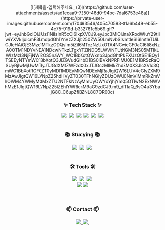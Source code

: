 <!--타이틀 부분-->
<div align="center">
 [![제목을-입력해주세요_ (3)](https://github.com/user-attachments/assets/ad1ecaa9-7250-46d0-94bc-7da16753e48a)](https://private-user-images.githubusercontent.com/170493546/405470593-81a6b449-eb55-4c75-919d-b332761c5b69.gif?jwt=eyJhbGciOiJIUzI1NiIsInR5cCI6IkpXVCJ9.eyJpc3MiOiJnaXRodWIuY29tIiwiYXVkIjoicmF3LmdpdGh1YnVzZXJjb250ZW50LmNvbSIsImtleSI6ImtleTUiLCJleHAiOjE3Mzc1MTkzODQsIm5iZiI6MTczNzUxOTA4NCwicGF0aCI6Ii8xNzA0OTM1NDYvNDA1NDcwNTkzLTgxYTZiNDQ5LWViNTUtNGM3NS05MTlkLWIzMzI3NjFjNWI2OS5naWY_WC1BbXotQWxnb3JpdGhtPUFXUzQtSE1BQy1TSEEyNTYmWC1BbXotQ3JlZGVudGlhbD1BS0lBVkNPRFlMU0E1M1BRSzRaQSUyRjIwMjUwMTIyJTJGdXMtZWFzdC0xJTJGczMlMkZhd3M0X3JlcXVlc3QmWC1BbXotRGF0ZT0yMDI1MDEyMlQwNDExMjRaJlgtQW16LUV4cGlyZXM9MzAwJlgtQW16LVNpZ25hdHVyZT03OTFhNGIyZDUzOWU0NmViMmRkZmVhOWM4YWMyMGMxZTU2NTFkNzAyMmUyOWYxYjhjYmQ5OTIwN2ExNWVhMzE1JlgtQW16LVNpZ25lZEhlYWRlcnM9aG9zdCJ9.m9_dITIaQ_6sO4u3YbajG8C_C6upZflBZNL8C7QR00c)
</div>

<h3 align="center">✨ Tech Stack ✨</h3>
<div align="center">
  <img src="https://img.shields.io/badge/react-20232a.svg?style=for-the-badge&logo=react&logoColor=61DAFB" />&nbsp
  <img src="https://img.shields.io/badge/javascript-F7DF1E.svg?style=for-the-badge&logo=javascript&logoColor=20232a" />&nbsp
  <img src="https://img.shields.io/badge/html5-E34F26.svg?style=for-the-badge&logo=html5&logoColor=white" />&nbsp
  <img src="https://img.shields.io/badge/java-007396.svg?style=for-the-badge&logo=openjdk&logoColor=white" />&nbsp
  <img src="https://img.shields.io/badge/spring-6DB33F.svg?style=for-the-badge&logo=spring&logoColor=white" />&nbsp
  <img src="https://img.shields.io/badge/css3-1572B6.svg?style=for-the-badge&logo=css3&logoColor=white" />
</div>







<br>

<h3 align="center">📚 Studying 📚</h3>
<div align="center">
  <img src="https://img.shields.io/badge/typescript-007ACC.svg?style=for-the-badge&logo=typescript&logoColor=white" />&nbsp
  <img src="https://img.shields.io/badge/React%20Query-FF4154?style=for-the-badge&logo=react%20query&logoColor=white" />&nbsp
  <img src="https://img.shields.io/badge/Recoil-3578E5?style=for-the-badge&logo=recoil&logoColor=white" />&nbsp
</div>

<br>

<h3 align="center">🛠 Tools 🛠</h3>
<div align="center">
  <img src="https://img.shields.io/badge/git-F05033.svg?style=for-the-badge&logo=git&logoColor=white" />&nbsp
  <img src="https://img.shields.io/badge/github-181717.svg?style=for-the-badge&logo=github&logoColor=white" />&nbsp
  <img src="https://img.shields.io/badge/Notion-F3F3F3.svg?style=for-the-badge&logo=notion&logoColor=black" />&nbsp
</div>

<div align="center">

  <img src="https://img.shields.io/badge/figma-F24E1E.svg?style=for-the-badge&logo=figma&logoColor=white" />
  <img src="https://img.shields.io/badge/VSCode-2C2C32.svg?style=for-the-badge&logo=visual-studio-code&logoColor=22ABF3" />
</div>

<br>



<br>

<h3 align="center">📫 Contact 📫</h3>
<div align="center">
  <a href="https://velog.io/@sample">
    <img src="https://img.shields.io/badge/Velog-1EBC8F?style=for-the-badge&logo=velog&logoColor=white" />&nbsp
  </a>
  <a href="mailto:happy1339k@gmail.com">
    <img
      src="https://img.shields.io/badge/happy1339k@gmail.com-D14836?style=for-the-badge&logo=gmail&logoColor=white"/>&nbsp
  </a>
</div>
